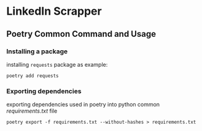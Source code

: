 # LinkedIn Scrapper

## Poetry Common Command and Usage

### Installing a package

installing `requests` package as example:

```
poetry add requests
```

### Exporting dependencies

exporting dependencies used in poetry into python common _requirements.txt_ file

```
poetry export -f requirements.txt --without-hashes > requirements.txt
```